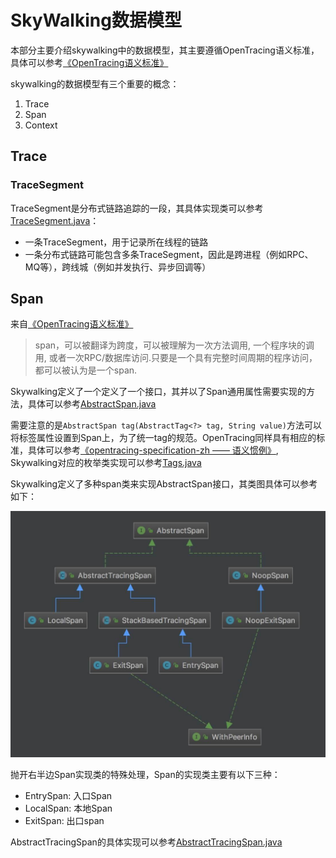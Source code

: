 # SkyWalking数据模型

本部分主要介绍skywalking中的数据模型，其主要遵循OpenTracing语义标准，具体可以参考[《OpenTracing语义标准》](https://github.com/opentracing-contrib/opentracing-specification-zh/blob/master/specification.md)

skywalking的数据模型有三个重要的概念：

1. Trace
2. Span
3. Context

## Trace

### TraceSegment

TraceSegment是分布式链路追踪的一段，其具体实现类可以参考[TraceSegment.java](src/main/java/cn/mini/skywalking/trace/TraceSegment.java)：

- 一条TraceSegment，用于记录所在线程的链路
- 一条分布式链路可能包含多条TraceSegment，因此是跨进程（例如RPC、MQ等），跨线城（例如并发执行、异步回调等）


## Span

来自[《OpenTracing语义标准》](https://github.com/opentracing-contrib/opentracing-specification-zh/blob/master/specification.md)

> span，可以被翻译为跨度，可以被理解为一次方法调用, 一个程序块的调用, 或者一次RPC/数据库访问.只要是一个具有完整时间周期的程序访问，都可以被认为是一个span.

Skywalking定义了一个定义了一个接口，其并以了Span通用属性需要实现的方法，具体可以参考[AbstractSpan.java](src/main/java/cn/mini/skywalking/trace/AbstractSpan.java)

需要注意的是`AbstractSpan tag(AbstractTag<?> tag, String value)`方法可以将标签属性设置到Span上，为了统一tag的规范。OpenTracing同样具有相应的标准，具体可以参考[《opentracing-specification-zh —— 语义惯例》](https://github.com/opentracing-contrib/opentracing-specification-zh/blob/master/semantic_conventions.md#%E6%A0%87%E5%87%86%E7%9A%84span-tag-%E5%92%8C-log-field),
Skywalking对应的枚举类实现可以参考[Tags.java](src/main/java/cn/mini/skywalking/trace/tag/Tags.java)

Skywalking定义了多种span类来实现AbstractSpan接口，其类图具体可以参考如下：

![](../assets/abstract-span.png)

抛开右半边Span实现类的特殊处理，Span的实现类主要有以下三种：

- EntrySpan: 入口Span
- LocalSpan: 本地Span
- ExitSpan: 出口span

AbstractTracingSpan的具体实现可以参考[AbstractTracingSpan.java](src/main/java/cn/mini/skywalking/trace/spanImpl/AbstractTracingSpan.java)